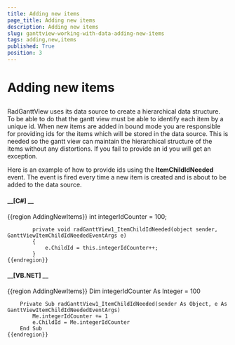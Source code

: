 ```yaml
---
title: Adding new items
page_title: Adding new items
description: Adding new items
slug: ganttview-working-with-data-adding-new-items
tags: adding,new,items
published: True
position: 3
---
```


# Adding new items



## 

RadGanttView uses its data source to create a hierarchical data structure. To be able to do that the gantt view 
          must be able to identify each item by a unique id. When new items are added in bound mode you are responsible for
          providing ids for the items which will be stored in the data source. This is needed so the gantt view can maintain 
          the hierarchical structure of the items without any distortions. If you fail to provide an id you will get an exception.
        

Here is an example of how to provide ids using the __ItemChildIdNeeded__ event. The event is fired 
          every time a new item is created and is about to be added to the data source.
        

#### __[C#] __

{{region AddingNewItems}}
	        int integerIdCounter = 100;
	
	        private void radGanttView1_ItemChildIdNeeded(object sender, GanttViewItemChildIdNeededEventArgs e)
	        {
	            e.ChildId = this.integerIdCounter++;
	        }
	{{endregion}}



#### __[VB.NET] __

{{region AddingNewItems}}
	    Dim integerIdCounter As Integer = 100
	
	    Private Sub radGanttView1_ItemChildIdNeeded(sender As Object, e As GanttViewItemChildIdNeededEventArgs)
	        Me.integerIdCounter += 1
	        e.ChildId = Me.integerIdCounter
	    End Sub
	{{endregion}}


